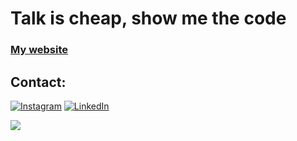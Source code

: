 # Talk is cheap, show me the code
### [My website](https://mbdev.ca/)

## Contact:
[![Instagram](https://img.shields.io/badge/Instagram-%23E4405F.svg?logo=Instagram&logoColor=white)](https://instagram.com/mason._.barney) [![LinkedIn](https://img.shields.io/badge/LinkedIn-%230077B5.svg?logo=linkedin&logoColor=white)](https://linkedin.com/in/www.linkedin.com/in/mason-b-2a3092285) 

![](https://github-readme-stats.vercel.app/api/top-langs/?username=mason-mbdev&theme=dracula&hide_border=false&include_all_commits=false&count_private=false&layout=compact)
